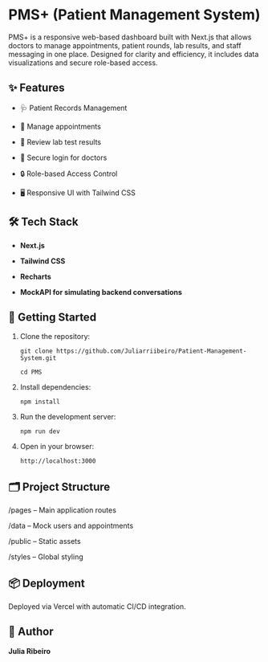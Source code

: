 # PMS+ (Patient Management System)

PMS+ is a responsive web-based dashboard built with Next.js that allows doctors to manage appointments, patient rounds, lab results, and staff messaging in one place. Designed for clarity and efficiency, it includes data visualizations and secure role-based access.

## ✨ Features

- 🩺 Patient Records Management

- 📅 Manage appointments

- 🧪 Review lab test results

- 🔐 Secure login for doctors

- 🔒 Role-based Access Control

- 🖥️ Responsive UI with Tailwind CSS

## 🛠 Tech Stack
- **Next.js**

- **Tailwind CSS**

- **Recharts**

- **MockAPI for simulating backend conversations**

## 🚀 Getting Started
1. Clone the repository:

   ``git clone https://github.com/Juliarriibeiro/Patient-Management-System.git``

   ``cd PMS ``

3. Install dependencies:

   ``npm install``

4. Run the development server:

   ``npm run dev``

5. Open in your browser:

   ``http://localhost:3000``


## 🗂 Project Structure

/pages – Main application routes

/data – Mock users and appointments

/public – Static assets

/styles – Global styling

## 📦 Deployment

Deployed via Vercel with automatic CI/CD integration.

## 👤 Author

**Julia Ribeiro**



